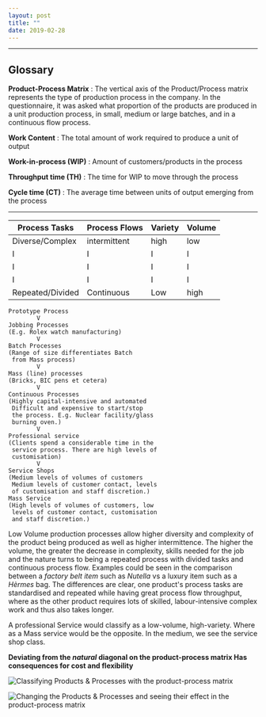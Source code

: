 ```yaml
---
layout: post
title: ""
date: 2019-02-28
---
```


-----------------------------------------------

## Glossary

**Product-Process Matrix**
: The vertical axis of the Product/Process matrix represents the type of
 production process in the company. In the questionnaire, it was asked what
 proportion of the products are produced in a unit production process, in small,
 medium or large batches, and in a continuous flow process.

**Work Content**
: The total amount of work required to produce a unit of output

**Work-in-process (WIP)**
: Amount of customers/products in the process

**Throughput time (TH)**
: The time for WIP to move through the process

**Cycle time (CT)**
: The average time between units of output emerging from the process

--------------------------------------------------

Process Tasks    | Process Flows | Variety | Volume
--------------   | ------------- | -----   | -------
Diverse/Complex  | intermittent  | high    | low
I                | I             | I       | I
I                | I             | I       | I
I                | I             | I       | I
Repeated/Divided | Continuous    | Low     | high

```
Prototype Process
        V
Jobbing Processes
(E.g. Rolex watch manufacturing)
        V
Batch Processes
(Range of size differentiates Batch
 from Mass process)
        V
Mass (line) processes
(Bricks, BIC pens et cetera)
        V
Continuous Processes
(Highly capital-intensive and automated
 Difficult and expensive to start/stop 
 the process. E.g. Nuclear facility/glass
 burning oven.)
        V
Professional service
(Clients spend a considerable time in the
 service process. There are high levels of 
 customisation)
        V
Service Shops
(Medium levels of volumes of customers
 Medium levels of customer contact, levels 
 of customisation and staff discretion.)
Mass Service
(High levels of volumes of customers, low
 levels of customer contact, customisation
 and staff discretion.)
```

Low Volume production processes allow higher diversity and complexity of the
product being produced as well as higher intermittence. The higher the volume,
the greater the decrease in complexity, skills needed for the job and the nature
turns to being a repeated process with divided tasks and continuous process
flow. Examples could be seen in the comparison between a *factory belt item*
such as *Nutella* vs a luxury item such as a *Hèrmes* bag. The differences are
clear, one product's process tasks are standardised and repeated while having
great process flow throughput, where as the other product requires lots of
skilled, labour-intensive complex work and thus also takes longer.

A professional Service would classify as a low-volume, high-variety. Where as a
Mass service would be the opposite. In the medium, we see the service shop
class.

**Deviating from the *natural* diagonal on the product-process matrix Has
consequences for cost and flexibility**

![Classifying Products & Processes with the product-process matrix](https://image.slidesharecdn.com/pgbm03session04processdesign-160116004114/95/pgbm03-mba-operation-management-session-04-process-design-21-638.jpg?cb=1452905031)

![Changing the Products & Processes and seeing their effect in the product-process matrix](https://image.slidesharecdn.com/pgbm03session04processdesign-160116004114/95/pgbm03-mba-operation-management-session-04-process-design-22-638.jpg?cb=1452905031)













